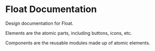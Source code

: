 # Float Documentation



Design documentation for Float.

Elements are the atomic parts, including buttons, icons, etc.

Components are the reusable modules made up of atomic elements.

